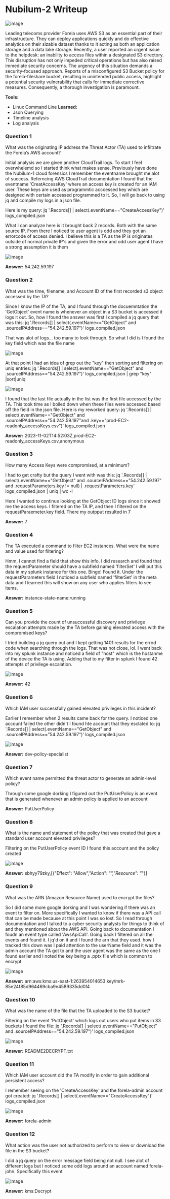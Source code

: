 # **Nubilum-2 Writeup**
![image](https://github.com/user-attachments/assets/dc37a79d-f2ac-4943-a745-af26cc90fd4d)

Leading telecoms provider Forela uses AWS S3 as an essential part of their infrastructure. They can deploy applications quickly and do effective analytics on their sizable dataset thanks to it acting as both an application storage and a data lake storage. Recently, a user reported an urgent issue to the helpdesk: an inability to access files within a designated S3 directory. This disruption has not only impeded critical operations but has also raised immediate security concerns. The urgency of this situation demands a security-focused approach. Reports of a misconfigured S3 Bucket policy for the forela-fileshare bucket, resulting in unintended public access, highlight a potential security vulnerability that calls for immediate corrective measures. Consequently, a thorough investigation is paramount.

**Tools:**
- Linux Command Line
**Learned:**
- Json Querying
- Timeline analysis
- Log analysis

### **Question 1**
What was the originating IP address the Threat Actor (TA) used to infiltrate the Forela’s AWS account?

Initial analysis we are given another CloudTrail logs. To start I feel overwhelemd so I started think what makes sense. Previously have done the Nubilum-1 cloud forensics I remember the eventname brought me alot of success. Referncing AWS CloudTrail documentation I found that the eventname 'CreatAccessKey' where an access key is created for an IAM user. These keys are used as programmtic acccessed key which are designed with certain accessed programmed to it. So, I will go back to using jq and compile my logs in a json file.

Here is my query: jq '.Records[] | select(.eventName=="CreateAccessKey")' logs_compiled.json

What I can analyze here is it brought back 2 records. Both with the same source IP. From there I noticed te user agent is odd and they got an errorcode of access denied. I believe this is a TA as the IP is originates outside of normal private IP's and given the error and odd user agent I have a strong assumption it is them

![image](https://github.com/user-attachments/assets/53105211-8591-4b23-a3ce-4bc77d182de5)

**Answer:** 54.242.59.197
### **Question 2**
What was the time, filename, and Account ID of the first recorded s3 object accessed by the TA?

Since I know the IP of the TA, and I found through the docuemntation the 'GetObject' event name is whenever an object in a S3 bucket is accessed it logs it out. So, how I found the answer was first I compiled a jq query that was this: jq '.Records[] | select(.eventName=="GetObject" and .sourceIPAddress=="54.242.59.197")' logs_compiled.json

That was alot of logs... too many to look through. So what I did is I found the key field which was the file name

![image](https://github.com/user-attachments/assets/f43944ca-8111-428a-97fc-460155df76d7)

At that point I had an idea of grep out the "key" then sorting and filtering on uniq entries: jq '.Records[] | select(.eventName=="GetObject" and .sourceIPAddress=="54.242.59.197")' logs_compiled.json | grep "key" |sort|uniq

![image](https://github.com/user-attachments/assets/4dc8aa47-05a7-4e3c-bf57-a79787b0e878)

I found that the last file actually in the list was the first file accessed by the TA. This took time as I boiled down when these files were accessed based off the field in the json file. Here is my reworked query: jq '.Records[] | select(.eventName=="GetObject" and .sourceIPAddress=="54.242.59.197"and .key=="prod-EC2-readonly_accessKeys.csv")' logs_compiled.json

**Answer:** 2023-11-02T14:52:03Z,prod-EC2-readonly_accessKeys.csv,anonymous
### **Question 3**
How many Access Keys were compromised, at a minimum?

I had to get crafty but the query I went with was this: jq '.Records[] | select(.eventName=="GetObject" and .sourceIPAddress=="54.242.59.197" and .requestParameters.key != null) | .requestParameters.key' logs_compiled.json | uniq | wc -l

Here I wanted to continue looking at the GetObject ID logs since it showed me the access keys. I filtered on the TA IP, and then I filtered on the requestParaemeter.key field. There my outpput resulted in 7

**Answer:** 7
### **Question 4**
The TA executed a command to filter EC2 instances. What were the name and value used for filtering?

Hmm, I cannot find a field that show this info. I did research and found that the requestParameter should have a subfield named 'filterSet' I will put this data in my splunk instance for this one. Bingo! Found it. Under the requestParameters field I noticed a subfield named 'filterSet' in the meta data and I learned this will show on any user who applies filters to see items.

**Answer:** instance-state-name:running
### **Question 5**
Can you provide the count of unsuccessful discovery and privilege escalation attempts made by the TA before gaining elevated access with the compromised keys?

I tried building a jq query out and I kept getting 1401 results for the errod code when searching through the logs. That was not close, lol. I went back into my splunk instance and noticed a field of "host" which is the hostanme of the device the TA is using. Adding that to my filter in splunk I found 42 attempts of privilege escalation. 

![image](https://github.com/user-attachments/assets/47522935-d725-4d39-b0ac-abd7e0467aee)

**Answer:** 42
### **Question 6**
Which IAM user successfully gained elevated privileges in this incident?

Earlier I remember when 2 results came back for the query. I noticed one account failed the other didn't I found hte account that they esclated to: jq '.Records[] | select(.eventName=="GetObject" and .sourceIPAddress=="54.242.59.197")' logs_compiled.json

![image](https://github.com/user-attachments/assets/be3a2129-10ea-4de4-9892-231e89f32648)

**Answer:** dev-policy-specialist
### **Question 7**
Which event name permitted the threat actor to generate an admin-level policy?

Through some google dorking I figured out the PutUserPolicy is an event that is generated whenever an admin policy is applied to an account

**Answer:** PutUserPolicy
### **Question 8**
What is the name and statement of the policy that was created that gave a standard user account elevated privileges?

Filtering on the PutUserPolicy event ID I found this account and the policy created

![image](https://github.com/user-attachments/assets/b2bbbfdb-496b-43c9-8009-59c85df6093b)

**Answer:** sbhyy79zky,[{"Effect": "Allow","Action": "*","Resource": "*"}]
### **Question 9**
What was the ARN (Amazon Resource Name) used to encrypt the files?

So I did some more google dorking and I was wondering if there was an event to filter on. More specifically I wanted to know if there was a API call that can be made because at this point I was so lost. So I read through documentation and I talked to a cyber security analysts for things to think of and they mentioned about the AWS APi. Going back to documentation I foudn an event type called 'AwsApiCall'. Going back I filtered on all the events and found it. I jq'd on it and I found the arn that they used. how I tracked this down was I paid attention to the userName field and it was the admin account the TA got to and the user agent was the same as the one I found earlier  and I noted the key being a .pptx file which is common to encrypt

![image](https://github.com/user-attachments/assets/b78ece2a-615b-4a17-8eff-6b4cc6727666)

**Answer:** arn:aws:kms:us-east-1:263954014653:key/mrk-85e24f85d964469cba9e4589335dd0f4
### **Question 10**
What was the name of the file that the TA uploaded to the S3 bucket?

Filtering on the event 'PutObject' which logs out users who put items in S3 buckets I found the file: jq '.Records[] | select(.eventName=="PutObject" and .sourceIPAddress=="54.242.59.197")' logs_compiled.json

![image](https://github.com/user-attachments/assets/9a1d6de2-5f0b-401c-abf9-aa028c4027a2)

**Answer:** README2DECRYPT.txt
### **Question 11**
Which IAM user account did the TA modify in order to gain additional persistent access?

I remember seeing on the 'CreateAccessKey' and the forela-admin account got created: jq '.Records[] | select(.eventName=="CreateAccessKey")' logs_compiled.json

![image](https://github.com/user-attachments/assets/f857a510-3c19-4a65-a609-f87915211944)

**Answer:** forela-admin
### **Question 12**
What action was the user not authorized to perform to view or download the file in the S3 bucket?

I did a jq query on the error message field being not null. I see alot of different logs but I noticed some odd logs around an account named forela-john. Specifically this event

![image](https://github.com/user-attachments/assets/d22838a0-0f7c-45af-be41-6a37cbf9b21a)

**Answer:** kms:Decrypt
